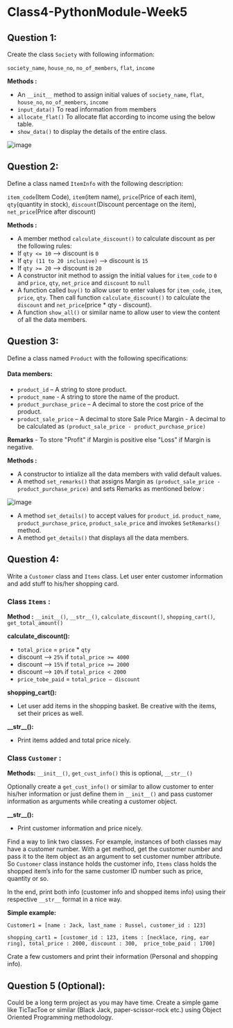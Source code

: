 # Class4-PythonModule-Week5
## Question 1:
Create the class `Society` with following information:

`society_name`, `house_no`, `no_of_members`, `flat`, `income`

**Methods :**

*	 An `__init__` method to assign initial values of `society_name`, `flat`, `house_no`, `no_of_members`, `income`
*	`input_data()` To read information from members
*	`allocate_flat()` To allocate flat according to income using the below table.
*	`show_data()` to display the details of the entire class.

![image](https://user-images.githubusercontent.com/48380735/107130781-429d7100-68d1-11eb-90df-246107a2677b.png)

## Question 2:
Define a class named `ItemInfo` with the following description:

`item_code`(Item Code), `item`(item name), `price`(Price of each item), `qty`(quantity in stock), `discount`(Discount percentage on the item), `net_price`(Price after discount)

**Methods :**
*	A member method `calculate_discount()` to calculate discount as per the following rules:
*	If `qty <= 10` —> discount is `0`
*	If `qty (11 to 20 inclusive)` —> discount is `15`
*	If `qty >= 20` —> discount is `20`
*	A constructor init method to assign the initial values for `item_code` to `0` and `price`, `qty`, `net_price` and `discount` to `null`
*	A function called `buy()` to allow user to enter values for `item_code`, `item`, `price`, `qty`. Then call function `calculate_discount()` to calculate the `discount` and `net_price`(price * qty - discount).
*	A function `show_all()` or similar name to allow user to view the content of all the data members.

## Question 3:

Define a class named `Product` with the following specifications:
#### Data members:
* `product_id` – A string to store product.
* `product_name` - A string to store the name of the product. 
* `product_purchase_price` – A decimal to store the cost price of the product.
* `product_sale_price` – A decimal to store Sale Price Margin - A decimal to be calculated as `(product_sale_price - product_purchase_price)`

**Remarks** - To store "Profit" if Margin is positive else "Loss" if Margin is negative.

**Methods :**
*	A constructor to intialize all the data members with valid default values.
*	A method `set_remarks()` that assigns Margin as `(product_sale_price - product_purchase_price)` and sets Remarks as mentioned below :

![image](https://user-images.githubusercontent.com/48380735/107130956-d91e6200-68d2-11eb-92e3-74006ce1127c.png)

*	A method `set_details()` to accept values for `product_id`. `product_name`, `product_purchase_price`, `product_sale_price` and invokes `SetRemarks()` method.
*	A method `get_details()` that displays all the data members.

## Question 4:
Write a `Customer` class and `Items` class. 
Let user enter customer information and add stuff to his/her shopping card.

### Class `Items` :
**Method :**
`__init__()`, `__str__()`, `calculate_discount()`, `shopping_cart()`, `get_total_amount()`

**calculate_discount():**
*	`total_price` = `price` * `qty`
*	discount —> `25%` if `total_price >= 4000`
*	discount —> `15%` if `total_price >= 2000`
*	discount —> `10%` if `total_price < 2000`
*	`price_tobe_paid` = `total_price – discount`

**shopping_cart():**
* Let user add items in the shopping basket. Be creative with the items, set their prices as well. 

**_\_str\_\_():**
*	Print items added and total price nicely.

### Class `Customer` :
**Methods:** 
`__init__()`, `get_cust_info()` this is optional, `__str__()`

Optionally create a `get_cust_info()` or similar to allow customer to enter his/her information or just define them in `__init__()` and pass customer information as arguments while creating a customer object.

**_\_str\_\_():**

*	Print customer information and price nicely.

Find a way to link two classes. For example, instances of both classes may have a customer number. With a get method, get the customer number and pass it to the item object as an argument to set customer number attribute. 
So `Customer` class instance holds the customer info, `Items` class holds the shopped item’s info for the same customer ID number such as price, quantity or so. 

In the end, print both info (customer info and shopped items info) using their respective `__str__` format in a nice way. 

**Simple example:**

`Customer1 = [name : Jack, last_name : Russel, customer_id : 123]`

`shopping_cart1 = [customer_id : 123, items : [necklace, ring, ear ring], total_price : 2000, discount : 300,  price_tobe_paid : 1700]`

Crate a few customers and print their information (Personal and shopping info). 

## Question 5 (Optional):

Could be a long term project as you may have time.
Create a simple game like TicTacToe or similar (Black Jack, paper-scissor-rock etc.) using Object Oriented Programming methodology.






